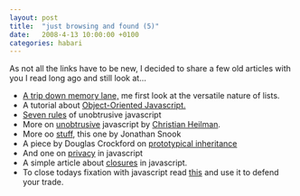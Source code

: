 ```yaml
---
layout: post
title:  "just browsing and found (5)"
date:   2008-4-13 10:00:00 +0100
categories: habari
---
```

<p>As not all the links have to be new, I decided to share a few old articles with you I read long ago and still look at...</p>
<ul>
<li><a href="http://www.alistapart.com/articles/taminglists">A trip down memory lane,</a> me first look at the versatile nature of lists.</li>
<li>A tutorial about <a href="http://nefariousdesigns.co.uk/archive/2006/05/object-oriented-javascript/">Object-Oriented Javascript.</a></li><li><a href="http://icant.co.uk/articles/seven-rules-of-unobtrusive-javascript/">Seven rules</a> of unobtrusive javascript</li><li>More on <a href="http://onlinetools.org/articles/unobtrusivejavascript/">unobtrusive</a> javascript by <a href="http://www.wait-till-i.com/" rel="met">Christian Heilman</a>.</li><li>More oo <a href="http://www.digital-web.com/articles/objectifying_javascript/">stuff</a>, this one by Jonathan Snook</li><li>A piece by Douglas Crockford on <a href="http://javascript.crockford.com/prototypal.html">prototypical inheritance</a></li><li>And one on <a href="http://javascript.crockford.com/prototypal.html">privacy</a> in javascript</li><li>A simple article about <a href="http://blog.morrisjohns.com/javascript_closures_for_dummies">closures</a> in javascript.</li><li>To close todays fixation with javascript read <a href="http://javascript.crockford.com/javascript.html">this</a> and use it to defend your trade.</li>
</ul>
